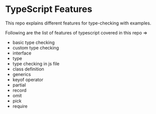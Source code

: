 # TypeScript Features

This repo explains different features for type-checking with examples.

Following are the list of features of typescript covered in this repo =>
- basic type checking
- custom type checking
- interface 
- type
- type checking in js file
- class definition
- generics
- keyof operator
- partial
- record 
- omit
- pick
- require
